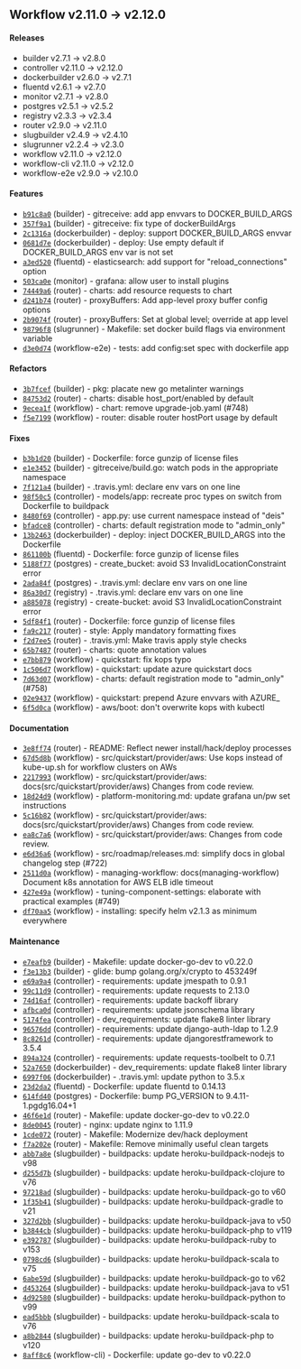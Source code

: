 ## Workflow v2.11.0 -> v2.12.0

#### Releases

- builder v2.7.1 -> v2.8.0
- controller v2.11.0 -> v2.12.0
- dockerbuilder v2.6.0 -> v2.7.1
- fluentd v2.6.1 -> v2.7.0
- monitor v2.7.1 -> v2.8.0
- postgres v2.5.1 -> v2.5.2
- registry v2.3.3 -> v2.3.4
- router v2.9.0 -> v2.11.0
- slugbuilder v2.4.9 -> v2.4.10
- slugrunner v2.2.4 -> v2.3.0
- workflow v2.11.0 -> v2.12.0
- workflow-cli v2.11.0 -> v2.12.0
- workflow-e2e v2.9.0 -> v2.10.0

#### Features

- [`b91c8a0`](https://github.com/deis/builder/commit/b91c8a0bb831cbfa312d6cfcddffe280a6469824) (builder) - gitreceive: add app envvars to DOCKER_BUILD_ARGS
- [`357f9a1`](https://github.com/deis/builder/commit/357f9a1e984fbaf89691370aac58849e7115ddc7) (builder) - gitreceive: fix type of dockerBuildArgs
- [`2c1316a`](https://github.com/deis/dockerbuilder/commit/2c1316a27fae9629eaa40ccbd916c03a1b38a582) (dockerbuilder) - deploy: support DOCKER_BUILD_ARGS envvar
- [`0681d7e`](https://github.com/deis/dockerbuilder/commit/0681d7e24557a0688ca4e35741c42af116766968) (dockerbuilder) - deploy: Use empty default if DOCKER_BUILD_ARGS env var is not set
- [`a3ed520`](https://github.com/deis/fluentd/commit/a3ed5205e44bb6f93cfc964e2d58d6893563a803) (fluentd) - elasticsearch: add support for "reload_connections" option
- [`503ca0e`](https://github.com/deis/monitor/commit/503ca0ea937c2487bbf6bffd8c7ec8075f0f805b) (monitor) - grafana: allow user to install plugins
- [`74449a6`](https://github.com/deis/router/commit/74449a607426aa05b51c890972f30e7140c57348) (router) - charts: add resource requests to chart
- [`d241b74`](https://github.com/deis/router/commit/d241b74f4125a5b7a15e49cb754798822a76f585) (router) - proxyBuffers: Add app-level proxy buffer config options
- [`2b9074f`](https://github.com/deis/router/commit/2b9074f8964ace98d277c883542529f4abf6019d) (router) - proxyBuffers: Set at global level; override at app level
- [`98796f8`](https://github.com/deis/slugrunner/commit/98796f84bd7837cada8c406091ececa359760bc7) (slugrunner) - Makefile: set docker build flags via environment variable
- [`d3e0d74`](https://github.com/deis/workflow-e2e/commit/d3e0d74355f42fcc8cbbd67845f18479ad03fac4) (workflow-e2e) - tests: add config:set spec with dockerfile app

#### Refactors

- [`3b7fcef`](https://github.com/deis/builder/commit/3b7fcef896d74b239ab22ac240d8cf9b181357c3) (builder) - pkg: placate new go metalinter warnings
- [`84753d2`](https://github.com/deis/router/commit/84753d243b7fc3602e23dca18cb021cef2933061) (router) - charts: disable host_port/enabled by default
- [`9ecea1f`](https://github.com/deis/workflow/commit/9ecea1f26978120ef8936b4b7ebd6a18afb04e60) (workflow) - chart: remove upgrade-job.yaml (#748)
- [`f5e7199`](https://github.com/deis/workflow/commit/f5e7199219bddc70e3c325df7d971927aa1c243b) (workflow) - router: disable router hostPort usage by default

#### Fixes

- [`b3b1d20`](https://github.com/deis/builder/commit/b3b1d203d36b1ee2066b9d5ebe96be5362b3b8f4) (builder) - Dockerfile: force gunzip of license files
- [`e1e3452`](https://github.com/deis/builder/commit/e1e345286fada7638b7a408a8c4235dfffbe3293) (builder) - gitreceive/build.go: watch pods in the appropriate namespace
- [`7f121a4`](https://github.com/deis/builder/commit/7f121a45ef08c1022e415f377889f258176c0329) (builder) - .travis.yml: declare env vars on one line
- [`98f50c5`](https://github.com/deis/controller/commit/98f50c55391a0dcd41c8bc9c7c6d504f9b7b68dc) (controller) - models/app: recreate proc types on switch from Dockerfile to buildpack
- [`8480f69`](https://github.com/deis/controller/commit/8480f69fbcdb1ec8a9bad6fcdf179d55e38f8edd) (controller) - app.py: use current namespace instead of "deis"
- [`bfadce8`](https://github.com/deis/controller/commit/bfadce8814f550bcbc433b20cf31917aba06f494) (controller) - charts: default registration mode to "admin_only"
- [`13b2463`](https://github.com/deis/dockerbuilder/commit/13b2463d5311da00ac5125534ee7add19a89fa3a) (dockerbuilder) - deploy: inject DOCKER_BUILD_ARGS into the Dockerfile
- [`861100b`](https://github.com/deis/fluentd/commit/861100bbf4aa0dc281585128ad42f575b06c07cc) (fluentd) - Dockerfile: force gunzip of license files
- [`5188f77`](https://github.com/deis/postgres/commit/5188f77e368c173fdf721d088c72157a52c047e7) (postgres) - create_bucket: avoid S3 InvalidLocationConstraint error
- [`2ada84f`](https://github.com/deis/postgres/commit/2ada84f3ef6b22980a25c01e0a2d279fa46d3434) (postgres) - .travis.yml: declare env vars on one line
- [`86a30d7`](https://github.com/deis/registry/commit/86a30d779f24049b528668287278bd0946795a06) (registry) - .travis.yml: declare env vars on one line
- [`a885078`](https://github.com/deis/registry/commit/a885078faf719d5dbd68981ed8f0420de36484ca) (registry) - create-bucket: avoid S3 InvalidLocationConstraint error
- [`5df84f1`](https://github.com/deis/router/commit/5df84f138e7bedce2c7173add23a53817732c8a5) (router) - Dockerfile: force gunzip of license files
- [`fa9c217`](https://github.com/deis/router/commit/fa9c2173df8695c6d1ef7222187d1d88ac2ac806) (router) - style: Apply mandatory formatting fixes
- [`f2d7ee5`](https://github.com/deis/router/commit/f2d7ee5a03a7102125981c1c8393a214de698d08) (router) - .travis.yml: Make travis apply style checks
- [`65b7487`](https://github.com/deis/router/commit/65b7487066028fd54c75179d22158df71e272da3) (router) - charts: quote annotation values
- [`e7bb879`](https://github.com/deis/workflow/commit/e7bb879ca01ccaaffb05ee74eb6deeb99aab66ae) (workflow) - quickstart: fix kops typo
- [`1c506d7`](https://github.com/deis/workflow/commit/1c506d7ccad56edf4c5370552f20483d439d7a64) (workflow) - quickstart: update azure quickstart docs
- [`7d63d07`](https://github.com/deis/workflow/commit/7d63d0718123a24fedde5540247505598f46b671) (workflow) - charts: default registration mode to "admin_only" (#758)
- [`02e9437`](https://github.com/deis/workflow/commit/02e9437d800dd0a71bc9390ad58b50c8bf263497) (workflow) - quickstart: prepend Azure envvars with AZURE_
- [`6f5d0ca`](https://github.com/deis/workflow/commit/6f5d0caccb4aec8b2cad74abaae99a6552a6b74b) (workflow) - aws/boot: don't overwrite kops with kubectl

#### Documentation

- [`3e8ff74`](https://github.com/deis/router/commit/3e8ff74dc69f1e4cc5c3af38341abbe8726eca20) (router) - README: Reflect newer install/hack/deploy processes
- [`67d5d8b`](https://github.com/deis/workflow/commit/67d5d8b906386948531bb810fbb506101528d48b) (workflow) - src/quickstart/provider/aws: Use kops instead of kube-up.sh for workflow clusters on AWs
- [`2217993`](https://github.com/deis/workflow/commit/2217993919e8bec42c443ee6a6114e01bb149993) (workflow) - src/quickstart/provider/aws: docs(src/quickstart/provider/aws) Changes from code review.
- [`18d24d9`](https://github.com/deis/workflow/commit/18d24d9d819ae33994ebb4526424dc398bbc72f1) (workflow) - platform-monitoring.md: update grafana un/pw set instructions
- [`5c16b82`](https://github.com/deis/workflow/commit/5c16b828636f9b2208b9f77d8bbc9341a3eec298) (workflow) - src/quickstart/provider/aws: docs(src/quickstart/provider/aws) Changes from code review.
- [`ea8c7a6`](https://github.com/deis/workflow/commit/ea8c7a6226d64a66da4561959b68ad74f8e08b83) (workflow) - src/quickstart/provider/aws: Changes from code review.
- [`e6d36a6`](https://github.com/deis/workflow/commit/e6d36a65f9e1abfeb305c2631316405b075a61a8) (workflow) - src/roadmap/releases.md: simplify docs in global changelog step (#722)
- [`2511d0a`](https://github.com/deis/workflow/commit/2511d0adeefd6a37992688d197eeb2627e205c44) (workflow) - managing-workflow: docs(managing-workflow) Document k8s annotation for AWS ELB idle timeout
- [`427e49a`](https://github.com/deis/workflow/commit/427e49a4f40542c2a124cd6c9795eae1db5d6ef8) (workflow) - tuning-component-settings: elaborate with practical examples (#749)
- [`df70aa5`](https://github.com/deis/workflow/commit/df70aa5f04c2a73e22509823859a1c7d2af423a6) (workflow) - installing: specify helm v2.1.3 as minimum everywhere

#### Maintenance

- [`e7eafb9`](https://github.com/deis/builder/commit/e7eafb90bf03ad450c7c36a5fb91843a6aac3fa6) (builder) - Makefile: update docker-go-dev to v0.22.0
- [`f3e13b3`](https://github.com/deis/builder/commit/f3e13b3cde15769966ca48327f10cc5b4fe280d8) (builder) - glide: bump golang.org/x/crypto to 453249f
- [`e69a9a4`](https://github.com/deis/controller/commit/e69a9a4d1ba8e62fcf40028655ad72d3ccdaec1e) (controller) - requirements: update jmespath to 0.9.1
- [`99c11d9`](https://github.com/deis/controller/commit/99c11d9cfcd0acb75094be16f4acea03fefd3cd6) (controller) - requirements: update requests to 2.13.0
- [`74d16af`](https://github.com/deis/controller/commit/74d16af9ad4df50c81158bb57db664a43e1de669) (controller) - requirements: update backoff library
- [`afbca0d`](https://github.com/deis/controller/commit/afbca0d3026ca1f9547e5de94d0a73ee5710fd2f) (controller) - requirements: update jsonschema library
- [`5174fea`](https://github.com/deis/controller/commit/5174fea369e992c6689b11cc84e21a680f4a3873) (controller) - dev_requirements: update flake8 linter library
- [`96576dd`](https://github.com/deis/controller/commit/96576dd73ebc5d6479323065b05f303c561b8bfc) (controller) - requirements: update django-auth-ldap to 1.2.9
- [`8c8261d`](https://github.com/deis/controller/commit/8c8261de11b9332a2449997a82cdca07bdf5b9a5) (controller) - requirements: update djangorestframework to 3.5.4
- [`894a324`](https://github.com/deis/controller/commit/894a3245dbfe7c366c26171d90c35bf99eedd20d) (controller) - requirements: update requests-toolbelt to 0.7.1
- [`52a7650`](https://github.com/deis/dockerbuilder/commit/52a7650c8016a64f65fd5492a1463398338b5625) (dockerbuilder) - dev_requirements: update flake8 linter library
- [`6997f06`](https://github.com/deis/dockerbuilder/commit/6997f06cc553cdf67590869c1ea6cdac85dbbb76) (dockerbuilder) - .travis.yml: update python to 3.5.x
- [`23d2da2`](https://github.com/deis/fluentd/commit/23d2da2f5aed484401e9ba316e8f48dc3ec32742) (fluentd) - Dockerfile: update fluentd to 0.14.13
- [`614fd40`](https://github.com/deis/postgres/commit/614fd4040a331375a3be466e47daf32d7fbd83a4) (postgres) - Dockerfile: bump PG_VERSION to 9.4.11-1.pgdg16.04+1
- [`46f6e1d`](https://github.com/deis/router/commit/46f6e1d615949ae9294104d1f5de2617b2095b1b) (router) - Makefile: update docker-go-dev to v0.22.0
- [`8de0045`](https://github.com/deis/router/commit/8de0045c3a11e851eb9cb29e9fa38371e6a19fb8) (router) - nginx: update nginx to 1.11.9
- [`1cde072`](https://github.com/deis/router/commit/1cde0727bfc8f0425faef1414820cba36a668770) (router) - Makefile: Modernize dev/hack deployment
- [`f7a202e`](https://github.com/deis/router/commit/f7a202e486686212a2d50df6411bf2eb52cf07b9) (router) - Makefile: Remove minimally useful clean targets
- [`abb7a8e`](https://github.com/deis/slugbuilder/commit/abb7a8ec1ea82ea411c75f97e7915bd44599bf8f) (slugbuilder) - buildpacks: update heroku-buildpack-nodejs to v98
- [`d255d7b`](https://github.com/deis/slugbuilder/commit/d255d7b011dcdfb98e318f327461354ac5e12dba) (slugbuilder) - buildpacks: update heroku-buildpack-clojure to v76
- [`97218ad`](https://github.com/deis/slugbuilder/commit/97218adb81383ecdf8e61de5e904d9622dce4ae3) (slugbuilder) - buildpacks: update heroku-buildpack-go to v60
- [`1f35b41`](https://github.com/deis/slugbuilder/commit/1f35b416d3d9ff3c813c6465ec2161dbc8cb0e01) (slugbuilder) - buildpacks: update heroku-buildpack-gradle to v21
- [`327d2bb`](https://github.com/deis/slugbuilder/commit/327d2bbec6157ce16a0c0e9851831c89106b40a5) (slugbuilder) - buildpacks: update heroku-buildpack-java to v50
- [`b3844cb`](https://github.com/deis/slugbuilder/commit/b3844cb7ba5c2a0402a0a89b62d9d83973461a59) (slugbuilder) - buildpacks: update heroku-buildpack-php to v119
- [`e392787`](https://github.com/deis/slugbuilder/commit/e3927876c0df00ec691e62c87fbf59d7d5b70870) (slugbuilder) - buildpacks: update heroku-buildpack-ruby to v153
- [`0798cd6`](https://github.com/deis/slugbuilder/commit/0798cd62b5d6ec3deacacc4eff25a965796a691f) (slugbuilder) - buildpacks: update heroku-buildpack-scala to v75
- [`6abe59d`](https://github.com/deis/slugbuilder/commit/6abe59deb46662c831fbdb92cc678a9e06764893) (slugbuilder) - buildpacks: update heroku-buildpack-go to v62
- [`d453264`](https://github.com/deis/slugbuilder/commit/d45326480b228ce5b171bb00d7189a070afd967d) (slugbuilder) - buildpacks: update heroku-buildpack-java to v51
- [`4d92580`](https://github.com/deis/slugbuilder/commit/4d9258041107b709b46221115c08af3dc928e013) (slugbuilder) - buildpacks: update heroku-buildpack-python to v99
- [`ead5bbb`](https://github.com/deis/slugbuilder/commit/ead5bbb40f8c6d8998ddcc4ec14a3679abdb50f9) (slugbuilder) - buildpacks: update heroku-buildpack-scala to v76
- [`a8b2844`](https://github.com/deis/slugbuilder/commit/a8b284472bbde03741f94febd8c7db9286298b31) (slugbuilder) - buildpacks: update heroku-buildpack-php to v120
- [`8aff8c6`](https://github.com/deis/workflow-cli/commit/8aff8c698e912fe1b7a6a77c5e051f1560f4e59f) (workflow-cli) - Dockerfile: update go-dev to v0.22.0
